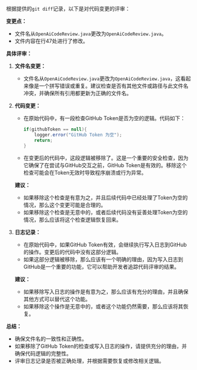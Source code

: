 根据提供的`git diff`记录，以下是对代码变更的评审：

**变更点：**
- 文件名从`OpenAiCodeReview.java`更改为`OpenAiCodeReview.java`。
- 文件内容在行47处进行了修改。

**具体评审：**

1. **文件名变更：**
   - 文件名从`OpenAiCodeReview.java`更改为`OpenAiCodeReview.java`，这看起来像是一个拼写错误或重复。建议检查是否有其他文件或路径与此文件名冲突，并确保所有引用都更新为正确的文件名。

2. **代码变更：**
   - 在原始代码中，有一段检查GitHub Token是否为空的逻辑。代码如下：
     ```java
     if(githubToken == null){
         logger.error("GitHub Token 为空");
         return;
     }
     ```
   - 在变更后的代码中，这段逻辑被移除了。这是一个重要的安全检查，因为它确保了在尝试与GitHub交互之前，GitHub Token是有效的。移除这个检查可能会在Token无效时导致程序崩溃或行为异常。

   **建议：**
   - 如果移除这个检查是有意为之，并且后续代码中已经处理了Token为空的情况，那么这个变更可能是合理的。
   - 如果移除这个检查是无意中的，或者后续代码没有妥善处理Token为空的情况，那么应该将这个检查逻辑恢复回来。

3. **日志记录：**
   - 在原始代码中，如果GitHub Token有效，会继续执行写入日志到GitHub的操作。变更后的代码中没有这部分逻辑。
   - 如果这部分逻辑被移除，那么应该有一个明确的理由，因为写入日志到GitHub是一个重要的功能，它可以帮助开发者追踪代码评审的结果。

   **建议：**
   - 如果移除写入日志的操作是有意为之，那么应该有充分的理由，并且确保其他方式可以替代这个功能。
   - 如果移除这个操作是无意中的，或者这个功能仍然需要，那么应该将其恢复。

**总结：**
- 确保文件名的一致性和正确性。
- 如果移除了GitHub Token的检查或写入日志的操作，请提供充分的理由，并确保代码逻辑的完整性。
- 评审日志记录是否被正确处理，并根据需要恢复或修改相关逻辑。
